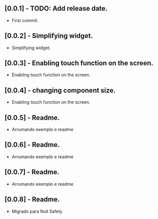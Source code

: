 


## [0.0.1] - TODO: Add release date.

* First commit.

## [0.0.2] - Simplifying widget.

* Simplifying widget.

## [0.0.3] - Enabling touch function on the screen.

* Enabling touch function on the screen.

## [0.0.4] - changing component size.

* Enabling touch function on the screen.

## [0.0.5] - Readme.

* Arrumando exemplo e readme

## [0.0.6] - Readme.

* Arrumando exemplo e readme

## [0.0.7] - Readme.

* Arrumando exemplo e readme

## [0.0.8] - Readme.

* Migrado para Null Safety
